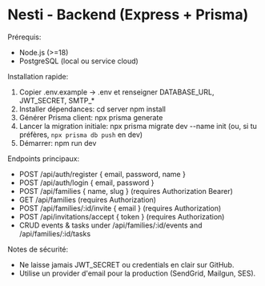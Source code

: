 # Nesti - Backend (Express + Prisma)

Prérequis:
- Node.js (>=18)
- PostgreSQL (local ou service cloud)

Installation rapide:
1. Copier .env.example -> .env et renseigner DATABASE_URL, JWT_SECRET, SMTP_*
2. Installer dépendances:
   cd server
   npm install
3. Générer Prisma client:
   npx prisma generate
4. Lancer la migration initiale:
   npx prisma migrate dev --name init
   (ou, si tu préfères, `npx prisma db push` en dev)
5. Démarrer:
   npm run dev

Endpoints principaux:
- POST /api/auth/register { email, password, name }
- POST /api/auth/login { email, password }
- POST /api/families { name, slug } (requires Authorization Bearer)
- GET /api/families (requires Authorization)
- POST /api/families/:id/invite { email } (requires Authorization)
- POST /api/invitations/accept { token } (requires Authorization)
- CRUD events & tasks under /api/families/:id/events and /api/families/:id/tasks

Notes de sécurité:
- Ne laisse jamais JWT_SECRET ou credentials en clair sur GitHub.
- Utilise un provider d'email pour la production (SendGrid, Mailgun, SES).
